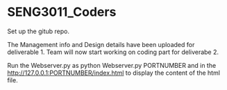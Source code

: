 # SENG3011_Coders
Set up the gitub repo.

The Management info and Design details have been uploaded for deliverable 1.
Team will now start working on coding part for deliverabe 2.

Run the Webserver.py as python Webserver.py PORTNUMBER
and in the http://127.0.0.1:PORTNUMBER/index.html to display the content of the html file.
